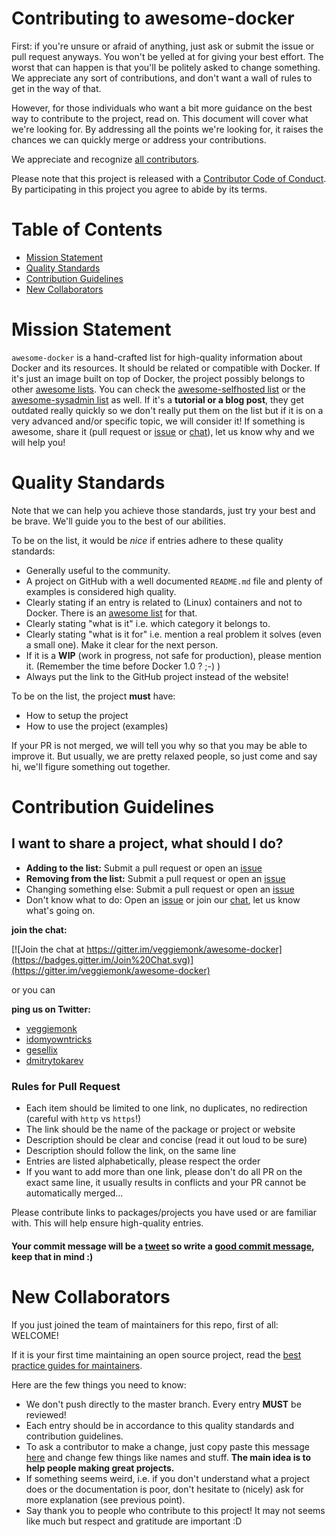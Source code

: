# Contributing to awesome-docker

First: if you're unsure or afraid of anything, just ask or submit the issue or pull request anyways. You won't be yelled at for giving your best effort. The worst that can happen is that you'll be politely asked to change something. We appreciate any sort of contributions, and don't want a wall of rules to get in the way of that.

However, for those individuals who want a bit more guidance on the best way to contribute to the project, read on. This document will cover what we're looking for. By addressing all the points we're looking for, it raises the chances we can quickly merge or address your contributions.

We appreciate and recognize [all contributors](https://github.com/veggiemonk/awesome-docker/graphs/contributors).

Please note that this project is released with a [Contributor Code of Conduct](https://github.com/veggiemonk/awesome-docker/blob/master/CODE_OF_CONDUCT.md). By participating in this project you agree to abide by its terms.

# Table of Contents

- [Mission Statement](#mission-statement)
- [Quality Standards](#quality-standards)
- [Contribution Guidelines](#contribution-guidelines)
- [New Collaborators](#new-collaborators)

# Mission Statement

`awesome-docker` is a hand-crafted list for high-quality information about Docker and its resources. It should be related or compatible with Docker. If it's just an image built on top of Docker, the project possibly belongs to other [awesome lists](https://github.com/sindresorhus/awesome). You can check the [awesome-selfhosted list](https://github.com/Kickball/awesome-selfhosted) or the [awesome-sysadmin list](https://github.com/n1trux/awesome-sysadmin) as well.
If it's a **tutorial or a blog post**, they get outdated really quickly so we don't really put them on the list but if it is on a very advanced and/or specific topic, we will consider it!
If something is awesome, share it (pull request or [issue](https://github.com/veggiemonk/awesome-docker/issues/new) or [chat](https://gitter.im/veggiemonk/awesome-docker)), let us know why and we will help you!

# Quality Standards

Note that we can help you achieve those standards, just try your best and be brave.
We'll guide you to the best of our abilities.

To be on the list, it would be *nice* if entries adhere to these quality standards:

- Generally useful to the community.
- A project on GitHub with a well documented `README.md` file and plenty of examples is considered high quality.
- Clearly stating if an entry is related to (Linux) containers and not to Docker. There is an [awesome list](https://github.com/Friz-zy/awesome-linux-containers) for that.
- Clearly stating "what is it" i.e. which category it belongs to.
- Clearly stating "what is it for" i.e. mention a real problem it solves (even a small one). Make it clear for the next person.
- If it is a **WIP** (work in progress, not safe for production), please mention it. (Remember the time before Docker 1.0 ? ;-) )
- Always put the link to the GitHub project instead of the website!

To be on the list, the project **must** have:

- How to setup the project
- How to use the project (examples)


If your PR is not merged, we will tell you why so that you may be able to improve it.
But usually, we are pretty relaxed people, so just come and say hi, we'll figure something out together.

# Contribution Guidelines

## I want to share a project, what should I do?

- **Adding to the list:** Submit a pull request or open an [issue](https://github.com/veggiemonk/awesome-docker/issues/new)
- **Removing from the list:** Submit a pull request or open an [issue](https://github.com/veggiemonk/awesome-docker/issues/new)
- Changing something else: Submit a pull request or open an [issue](https://github.com/veggiemonk/awesome-docker/issues/new)
- Don't know what to do: Open an [issue](https://github.com/veggiemonk/awesome-docker/issues/new) or join our [chat](https://gitter.im/veggiemonk/awesome-docker), let us know what's going on.

**join the chat:**

[![Join the chat at https://gitter.im/veggiemonk/awesome-docker](https://badges.gitter.im/Join%20Chat.svg)](https://gitter.im/veggiemonk/awesome-docker)

or you can

**ping us on Twitter:**

* [veggiemonk](https://twitter.com/veggiemonk)
* [idomyowntricks](https://twitter.com/idomyowntricks)
* [gesellix](https://twitter.com/gesellix)
* [dmitrytokarev](https://twitter.com/dmitrytok)

### Rules for Pull Request

- Each item should be limited to one link, no duplicates, no redirection (careful with `http` vs `https`!)
- The link should be the name of the package or project or website
- Description should be clear and concise (read it out loud to be sure)
- Description should follow the link, on the same line
- Entries are listed alphabetically, please respect the order
- If you want to add more than one link, please don't do all PR on the exact same line, it usually results in conflicts and your PR cannot be automatically merged...

Please contribute links to packages/projects you have used or are familiar with. This will help ensure high-quality entries.


#### Your commit message will be a [tweet](https://twitter.com/awesome_docker) so write a [good commit message](https://chris.beams.io/posts/git-commit/), keep that in mind :)

# New Collaborators

If you just joined the team of maintainers for this repo, first of all: WELCOME!

If it is your first time maintaining an open source project, read the [best practice guides for maintainers](https://opensource.guide/best-practices/).

Here are the few things you need to know:
* We don't push directly to the master branch. Every entry **MUST** be reviewed!
* Each entry should be in accordance to this quality standards and contribution guidelines.
* To ask a contributor to make a change, just copy paste this message [here](https://github.com/veggiemonk/awesome-docker/pull/289#issuecomment-285608004) and change few things like names and stuff. **The main idea is to help people making great projects.**
* If something seems weird, i.e. if you don't understand what a project does or the documentation is poor, don't hesitate to (nicely) ask for more explanation (see previous point).
* Say thank you to people who contribute to this project! It may not seems like much but respect and gratitude are important :D
